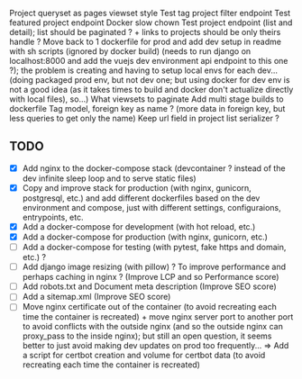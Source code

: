 Project queryset as pages viewset style
Test tag project filter endpoint
Test featured project endpoint
Docker slow chown
Test project endpoint (list and detail); list should be paginated ? + links to projects should be only theirs handle ?
Move back to 1 dockerfile for prod and add dev setup in readme with sh scripts (ignored by docker build) (needs to run django on localhost:8000 and add the vuejs dev environment api endpoint to this one ?); the problem is creating and having to setup local envs for each dev... (doing packaged prod env, but not dev one; but using docker for dev env is not a good idea (as it takes times to build and docker don't actualize directly with local files), so...)
What viewsets to paginate
Add multi stage builds to dockerfile
Tag model, foreign key as name ? (more data in foreign key, but less queries to get only the name)
Keep url field in project list serializer ?


## TODO
- [x] Add nginx to the docker-compose stack (devcontainer ? instead of the dev infinite sleep loop and to serve static files)
- [x] Copy and improve stack for production (with nginx, gunicorn, postgresql, etc.) and add different dockerfiles based on the dev environment and compose, just with different settings, configuraions, entrypoints, etc.
- [x] Add a docker-compose for development (with hot reload, etc.)
- [x] Add a docker-compose for production (with nginx, gunicorn, etc.)
- [ ] Add a docker-compose for testing (with pytest, fake https and domain, etc.) ?
- [ ] Add django image resizing (with pillow) ? To improve performance and perhaps caching in nginx ? (Improve LCP and so Performance score)
- [ ] Add robots.txt and Document meta description (Improve SEO score)
- [ ] Add a sitemap.xml (Improve SEO score)
- [ ] Move nginx certificate out of the container (to avoid recreating each time the container is recreated) + move nginx server port to another port to avoid conflicts with the outside nginx (and so the outside nginx can proxy_pass to the inside nginx); but still an open question, it seems better to just avoid making dev updates on prod too frequently... => Add a script for certbot creation and volume for certbot data (to avoid recreating each time the container is recreated)
